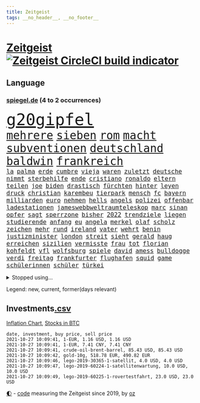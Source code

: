```yaml
---
title: Zeitgeist
tags: __no_header__, __no_footer__
---
```


# [Zeitgeist](https://oliz.io/zeitgeist/) [![Zeitgeist CircleCI build indicator](https://circleci.com/gh/ooz/zeitgeist.svg?style=shield)](https://circleci.com/gh/ooz/zeitgeist)

## Language

<h3><a href="https://www.spiegel.de" target="_blank">spiegel.de</a> (4 to 2 occurrences)</h3>
<p style="font-family:monospace">
<span style="font-size:32pt"><a href="news_links.html#g20gipfel" class="new">g20gipfel</a></span>
<br>
<span style="font-size:22pt"><a href="news_links.html#mehrere" class="current">mehrere</a></span>
<span style="font-size:22pt"><a href="news_links.html#sieben" class="current">sieben</a></span>
<span style="font-size:22pt"><a href="news_links.html#rom" class="current">rom</a></span>
<span style="font-size:22pt"><a href="news_links.html#macht" class="current">macht</a></span>
<span style="font-size:22pt"><a href="news_links.html#subventionen" class="current">subventionen</a></span>
<span style="font-size:22pt"><a href="news_links.html#deutschland" class="current">deutschland</a></span>
<span style="font-size:22pt"><a href="news_links.html#baldwin" class="new">baldwin</a></span>
<span style="font-size:22pt"><a href="news_links.html#frankreich" class="current">frankreich</a></span>
<br>
<span style="font-size:12pt"><a href="news_links.html#la" class="current">la</a></span>
<span style="font-size:12pt"><a href="news_links.html#palma" class="current">palma</a></span>
<span style="font-size:12pt"><a href="news_links.html#erde" class="current">erde</a></span>
<span style="font-size:12pt"><a href="news_links.html#cumbre" class="current">cumbre</a></span>
<span style="font-size:12pt"><a href="news_links.html#vieja" class="current">vieja</a></span>
<span style="font-size:12pt"><a href="news_links.html#waren" class="current">waren</a></span>
<span style="font-size:12pt"><a href="news_links.html#zuletzt" class="current">zuletzt</a></span>
<span style="font-size:12pt"><a href="news_links.html#deutsche" class="current">deutsche</a></span>
<span style="font-size:12pt"><a href="news_links.html#nimmt" class="current">nimmt</a></span>
<span style="font-size:12pt"><a href="news_links.html#sterbehilfe" class="new">sterbehilfe</a></span>
<span style="font-size:12pt"><a href="news_links.html#ende" class="current">ende</a></span>
<span style="font-size:12pt"><a href="news_links.html#cristiano" class="current">cristiano</a></span>
<span style="font-size:12pt"><a href="news_links.html#ronaldo" class="current">ronaldo</a></span>
<span style="font-size:12pt"><a href="news_links.html#eltern" class="current">eltern</a></span>
<span style="font-size:12pt"><a href="news_links.html#teilen" class="current">teilen</a></span>
<span style="font-size:12pt"><a href="news_links.html#joe" class="current">joe</a></span>
<span style="font-size:12pt"><a href="news_links.html#biden" class="current">biden</a></span>
<span style="font-size:12pt"><a href="news_links.html#drastisch" class="current">drastisch</a></span>
<span style="font-size:12pt"><a href="news_links.html#fürchten" class="current">fürchten</a></span>
<span style="font-size:12pt"><a href="news_links.html#hinter" class="current">hinter</a></span>
<span style="font-size:12pt"><a href="news_links.html#leyen" class="current">leyen</a></span>
<span style="font-size:12pt"><a href="news_links.html#druck" class="current">druck</a></span>
<span style="font-size:12pt"><a href="news_links.html#christian" class="current">christian</a></span>
<span style="font-size:12pt"><a href="news_links.html#karembeu" class="new">karembeu</a></span>
<span style="font-size:12pt"><a href="news_links.html#tierpark" class="current">tierpark</a></span>
<span style="font-size:12pt"><a href="news_links.html#mensch" class="current">mensch</a></span>
<span style="font-size:12pt"><a href="news_links.html#fc" class="current">fc</a></span>
<span style="font-size:12pt"><a href="news_links.html#bayern" class="current">bayern</a></span>
<span style="font-size:12pt"><a href="news_links.html#milliarden" class="current">milliarden</a></span>
<span style="font-size:12pt"><a href="news_links.html#euro" class="current">euro</a></span>
<span style="font-size:12pt"><a href="news_links.html#nehmen" class="current">nehmen</a></span>
<span style="font-size:12pt"><a href="news_links.html#hells" class="current">hells</a></span>
<span style="font-size:12pt"><a href="news_links.html#angels" class="current">angels</a></span>
<span style="font-size:12pt"><a href="news_links.html#polizei" class="current">polizei</a></span>
<span style="font-size:12pt"><a href="news_links.html#offenbar" class="current">offenbar</a></span>
<span style="font-size:12pt"><a href="news_links.html#ladestationen" class="new">ladestationen</a></span>
<span style="font-size:12pt"><a href="news_links.html#jameswebbweltraumteleskop" class="new">jameswebbweltraumteleskop</a></span>
<span style="font-size:12pt"><a href="news_links.html#marc" class="current">marc</a></span>
<span style="font-size:12pt"><a href="news_links.html#sinan" class="new">sinan</a></span>
<span style="font-size:12pt"><a href="news_links.html#opfer" class="current">opfer</a></span>
<span style="font-size:12pt"><a href="news_links.html#sagt" class="current">sagt</a></span>
<span style="font-size:12pt"><a href="news_links.html#sperrzone" class="new">sperrzone</a></span>
<span style="font-size:12pt"><a href="news_links.html#bisher" class="current">bisher</a></span>
<span style="font-size:12pt"><a href="news_links.html#2022" class="current">2022</a></span>
<span style="font-size:12pt"><a href="news_links.html#trendziele" class="new">trendziele</a></span>
<span style="font-size:12pt"><a href="news_links.html#liegen" class="current">liegen</a></span>
<span style="font-size:12pt"><a href="news_links.html#studierende" class="current">studierende</a></span>
<span style="font-size:12pt"><a href="news_links.html#anfang" class="current">anfang</a></span>
<span style="font-size:12pt"><a href="news_links.html#eu" class="current">eu</a></span>
<span style="font-size:12pt"><a href="news_links.html#angela" class="current">angela</a></span>
<span style="font-size:12pt"><a href="news_links.html#merkel" class="current">merkel</a></span>
<span style="font-size:12pt"><a href="news_links.html#olaf" class="current">olaf</a></span>
<span style="font-size:12pt"><a href="news_links.html#scholz" class="current">scholz</a></span>
<span style="font-size:12pt"><a href="news_links.html#zeichen" class="current">zeichen</a></span>
<span style="font-size:12pt"><a href="news_links.html#mehr" class="current">mehr</a></span>
<span style="font-size:12pt"><a href="news_links.html#rund" class="current">rund</a></span>
<span style="font-size:12pt"><a href="news_links.html#ireland" class="new">ireland</a></span>
<span style="font-size:12pt"><a href="news_links.html#vater" class="current">vater</a></span>
<span style="font-size:12pt"><a href="news_links.html#wehrt" class="current">wehrt</a></span>
<span style="font-size:12pt"><a href="news_links.html#benin" class="new">benin</a></span>
<span style="font-size:12pt"><a href="news_links.html#justizminister" class="current">justizminister</a></span>
<span style="font-size:12pt"><a href="news_links.html#london" class="current">london</a></span>
<span style="font-size:12pt"><a href="news_links.html#streit" class="current">streit</a></span>
<span style="font-size:12pt"><a href="news_links.html#sieht" class="current">sieht</a></span>
<span style="font-size:12pt"><a href="news_links.html#gerald" class="current">gerald</a></span>
<span style="font-size:12pt"><a href="news_links.html#haug" class="new">haug</a></span>
<span style="font-size:12pt"><a href="news_links.html#erreichen" class="current">erreichen</a></span>
<span style="font-size:12pt"><a href="news_links.html#sizilien" class="current">sizilien</a></span>
<span style="font-size:12pt"><a href="news_links.html#vermisste" class="current">vermisste</a></span>
<span style="font-size:12pt"><a href="news_links.html#frau" class="current">frau</a></span>
<span style="font-size:12pt"><a href="news_links.html#tot" class="current">tot</a></span>
<span style="font-size:12pt"><a href="news_links.html#florian" class="current">florian</a></span>
<span style="font-size:12pt"><a href="news_links.html#kohfeldt" class="new">kohfeldt</a></span>
<span style="font-size:12pt"><a href="news_links.html#vfl" class="current">vfl</a></span>
<span style="font-size:12pt"><a href="news_links.html#wolfsburg" class="current">wolfsburg</a></span>
<span style="font-size:12pt"><a href="news_links.html#spiele" class="current">spiele</a></span>
<span style="font-size:12pt"><a href="news_links.html#david" class="current">david</a></span>
<span style="font-size:12pt"><a href="news_links.html#amess" class="current">amess</a></span>
<span style="font-size:12pt"><a href="news_links.html#bulldogge" class="new">bulldogge</a></span>
<span style="font-size:12pt"><a href="news_links.html#verdi" class="current">verdi</a></span>
<span style="font-size:12pt"><a href="news_links.html#freitag" class="current">freitag</a></span>
<span style="font-size:12pt"><a href="news_links.html#frankfurter" class="current">frankfurter</a></span>
<span style="font-size:12pt"><a href="news_links.html#flughafen" class="current">flughafen</a></span>
<span style="font-size:12pt"><a href="news_links.html#squid" class="current">squid</a></span>
<span style="font-size:12pt"><a href="news_links.html#game" class="current">game</a></span>
<span style="font-size:12pt"><a href="news_links.html#schülerinnen" class="current">schülerinnen</a></span>
<span style="font-size:12pt"><a href="news_links.html#schüler" class="current">schüler</a></span>
<span style="font-size:12pt"><a href="news_links.html#türkei" class="current">türkei</a></span>
</p>
<details>
<summary>Stopped using...</summary>
<p class="former" style="font-size:12pt">
pause(372) versäumnisse(372) antreten(371) iranische(371) sarscov2(371) toni(371) 39(370) historiker(370) italiens(370) paare(370) rb(370) terroristen(370) verlegt(370) zusätzlich(370) 2000(369) lady(369) leichter(369) williams(369) zeitweise(369) drama(368) emma(368) gearbeitet(368) portugal(368) schweiz(368) 2024(367) bemühungen(367) betroffene(367) egal(367) früherer(367) geplante(367) meghan(367) neueste(367) reichte(367) szenen(367) verlängerung(367) erfolgreicher(366) fenster(366) first(366) gebäude(366) geistliche(366) genannt(366) glaubt(366) hervor(366) martin(366) michelle(366) regisseurin(366) umgehen(366) verwendet(366) 25(365) 43(365) alexej(365) außenpolitik(365) bischofskonferenz(365) einführen(365) einziehen(365) gastgeber(365) gehalt(365) greta(365) haare(365) historisch(365) konservativen(365) langsam(365) nawalny(365) rtl(365) thunberg(365) wege(365) zufrieden(365) 16jährige(364) angemessen(364) arbeitnehmer(364) bittere(364) entschädigung(364) fielen(364) herrscher(364) italienische(364) kardinal(364) oberbürgermeister(364) rainer(364) sprengstoff(364) werkzeug(364) zuerst(364) 29(363) bemüht(363) dach(363) emmanuel(363) erntet(363) euphorie(363) gesunde(363) kremlkritiker(363) macron(363) natur(363) normal(363) streichen(363) to(363) ablauf(362) armut(362) bekämpfung(362) covid19patienten(362) deutlicher(362) gesundheitlichen(362) krank(362) lobt(362) mieter(362) red(362) schließlich(362) sekunden(362) sicherheitsbehörden(362) trennen(362) unternehmens(362) zivilisten(362) ausbau(361) ausprobiert(361) entschuldigen(361) hongkonger(361) hunderttausende(361) rechtsextremisten(361) rente(361) tötet(361) wuhan(361) 2014(360) beschuss(360) bußgeld(360) englischen(360) finanziell(360) forderung(360) lebens(360) provinz(360) trauer(360) ultimatum(360) veranstaltungen(360) weder(360) zahlreicher(360) ökonom(360) angekommen(359) bedeutung(359) beschäftigen(359) impfbereitschaft(359) indes(359) irans(359) siegen(359) smartphone(359) warnte(359) wehrte(359) woran(359) zweitligist(359) dänischen(358) eilish(358) endgültig(358) nahezu(358) operation(358) politikerinnen(358) rollen(358) trainiert(358) umsatz(358) ungarns(358) väter(358) wütend(358) beschwerden(357) geplatzt(357) jagd(357) menschenleben(357) schiedsrichter(357) bürgermeisterin(356) franzosen(356) gebe(356) gefühlt(356) kämpfer(356) neuwahlen(356) okay(356) tauchen(356) unterliegt(356) genehmigung(355) lüge(355) meinungsfreiheit(355) oppositionelle(355) zulassen(355) 96(354) bewegen(354) börse(354) debatten(354) kehrte(354) nordrheinwestfälischen(354) putins(354) sportlich(354) stock(354) aktie(353) distanziert(353) dämpfer(353) mode(353) tragödie(353) verbände(353) attila(352) autoindustrie(352) baustelle(352) erneuten(352) frische(352) gedanken(352) gekauft(352) hildmann(352) kanzlerkandidaten(352) prognosen(352) querdenker(352) sven(352) zerstören(352) ägypten(352) clemens(351) covid19erkrankung(351) erschöpft(351) glauben(351) leichte(351) männliche(351) aktivistin(350) begann(350) beiträge(350) eindämmung(350) geprägt(350) goldenen(350) jimmy(350) wirtz(350) überstanden(350) 49(349) gefangene(349) marsch(349) verschärfte(349) verstoßen(349) 54(348) detail(348) durchs(348) entsetzen(348) klarer(348) kroos(348) brutaler(347) geklagt(347) kanzleramtschef(347) königsfamilie(347) mitnehmen(347) nah(347) truppen(347) verwickelt(347) afrikanischen(346) details(346) erweitert(346) erfüllen(345) fragte(345) geöffnet(345) späten(345) verschleppt(345) wunder(345) beschlagnahmt(344) del(344) em(344) matthew(344) erkrankten(343) familienberater(343) konkrete(343) sergio(343) begeben(342) betrifft(342) hängen(342) richard(342) stützt(342) klöckner(341) love(341) meines(341) wind(341) dran(340) eigenes(340) eilantrag(340) namhafte(340) präsidentenwahl(340) rundfunk(340) abstieg(339) dreieinhalb(339) englands(339) legende(339) vorgelegt(339) wünsche(339) offenbart(338) auseinandersetzung(337) bundesamts(337) coronazeiten(337) hackerangriff(337) jungs(337) kracht(337) labor(337) pandemiebekämpfung(337) alexandra(336) bestmarke(336) erstochen(336) steigern(336) gefällt(335) unsicher(335) zählte(335) polizistin(334) hand(333) jubeln(333) bereitstellen(332) katja(332) mourinho(331) vertagt(331) atomkraft(330) doping(330) gastronomie(330) iranischen(330) sprung(330) tony(330) telefonat(329) unionspolitiker(329) zeigten(329) 2010(328) apples(328) kindheit(328) möglichkeiten(328) stärkt(328) ernährung(327) kanaren(327) olympia(327) herausgefunden(326) staatshilfen(326) gerieten(325) kiew(325) claus(324) zdf(324) bezirk(323) massaker(323) palmer(323) stürmte(323) einleiten(322) gelegen(322) vergehen(322) gewarnt(321) teilnehmern(321) 6000(319) rückblick(319) sperren(319) ära(319) weitreichende(318) empfangen(316) verdoppelt(316) beworben(315) soldat(314) voraussetzung(314) weidel(314) teuren(311) dämpft(310) heizen(310) held(310) lauern(310) offenem(310) weltmeisterschaft(310) as(309) csupolitiker(309) muslimischen(309) tina(309) eingeräumt(308) 57(306) dobrindt(305) bösen(304) herzinfarkt(303) tolle(302) janet(300) yellen(300) sommerspiele(298) bizarre(297) heimsieg(297) aggressiv(296) tierheim(295) chrupalla(292) entfernen(291) dilemma(290) spione(289) 62(288) befunden(288) marokko(288) nick(288) woelki(288) coronawochenüberblick(287) londons(286) betrag(283) kopfverletzungen(283) festgesetzt(281) 9/11(280) großvater(278) ios(278) drittes(276) präsentation(276) irgendwie(271) strafanzeige(270) überholen(270) enkel(265) beträgt(264) extra(263) protagonisten(262) server(261) räumte(259) englischer(258) windows(257) statistischen(256) wucht(251) verweisen(249) 18jähriger(246) desinformation(244) stürze(244) hunden(242) bekannter(241) ausgewiesen(239) gerichtssaal(239) viral(239) reparatur(238) gezahlt(233) austausch(230) kleinstadt(229) flächendeckende(226) islamist(225) river(225) condor(223) hochrechnungen(223) 20jährige(222) jersey(221) elite(219) explosionen(219) natotruppen(218) protestaktion(216) westberlin(214) fängt(210) konzerte(208) bejubelt(207) einstecken(207) fußballerinnen(206) doppelte(205) tübingen(205) datum(204) länderspielen(204) spitzenkandidaten(203) zusammengebrochen(201) gregor(200) ukrainischen(200) maskendeals(198) gdl(197) immunisiert(195) investor(195) reformieren(195) l(194) 15jähriger(192) landesarbeitsgericht(192) waldbränden(192) unterschiedliche(188) einladen(185) krim(184) mittelamerika(182) qualifying(182) angeschlagen(181) zugunglück(177) 120000(176) 84(176) maaßen(176) unionskandidat(176) gerungen(175) überdenken(175) 250(173) höchster(171) sat1(170) seniorenheim(170) linda(169) bildtv(168) illusion(168) vorgesetzten(168) erwachsen(166) echo(165) rückzahlung(165) campingplatz(164) eskalierte(162) vereinzelt(162) wütenden(162) spitzenkandidatin(161) bewiesen(159) klimaaktivisten(159) ökopartei(157) nathan(155) tragschrauber(155) millionensumme(154) neudelhi(153) kurt(152) planten(151) querdenkerbewegung(151) entschädigungen(150) exvwchef(150) legislaturperiode(150) winterkorn(150) erstimpfung(149) 42jährige(148) co₂preis(147) etlichen(147) aufgeführt(146) kundinnen(145) künstlichen(145) nähern(145) ambitioniertere(144) gestanden(144) regionalwahlen(144) chinese(142) gestohlene(142) vierjähriger(141) 1981(140) pumpt(140) rio(140) schnellstmöglich(140) romane(139) windhorst(139) 2008(138) strafverfolgung(138) waldbrände(138) benötigt(137) stadtschloss(137) verfeindeten(137) abstürze(136) ausgezählt(136) passierte(136) riegel(136) wally(136) arnold(135) europameisterschaft(135) impfquoten(134) mentale(134) bewährungsstrafen(133) cdukanzlerkandidat(133) wandern(133) amerikanern(132) cyberangriff(132) cruise(131) journalistenverband(131) luisa(131) neubauer(131) abgeschoben(130) draxler(130) lebend(130) vorgang(130) kontinents(129) amy(128) impfskeptiker(128) suppe(128) talente(128) impfverweigerer(127) beweist(126) gekentert(126) sanken(126) terrorverdächtiger(125) bundesaußenminister(124) erlebnis(124) aachen(121) laune(121) parteispenden(121) sotschi(121) todesdrohungen(121) 01(120) fassung(120) gepostet(120) verbrecher(120) bevorzugt(119) gräbt(119) inspirieren(119) islamistische(119) bischöfe(118) county(118) galaxien(118) lebe(118) wahlkampfendspurt(118) zunehmender(118) befragung(117) belgischen(117) us(117) kinderimpfung(116) tarife(116) vereinbaren(116) wahlfälschung(116) entwickelte(114) ministerin(114) wagens(114) abgekommen(113) hochrechnung(113) schlammschlacht(113) wussten(113) zuwanderung(113) entschärfen(112) mangelnden(112) publikumsliebling(112) wahllokale(112) wahlsieger(112) aggressiver(111) leichten(111) trudeau(111) zahlungen(111) sensationell(110) k(109) fünfprozenthürde(108) stundenlang(108) dänen(106) ersteigern(106) externe(106) grundlegend(106) knöpft(106) ohrfeige(106) sardinien(106) anhalter(105) maskenstreit(105) potenzielle(105) schutzsuchenden(105) schwache(105) zusammengestoßen(105) fortsetzen(104) vodafone(104) gerichtet(103) schäumt(103) ausgeht(102) erlag(102) verpackungen(102) zeugnis(101) anfrage(100) astronomen(100) schlau(100) siebziger(100) spitzenkandidat(100) publikums(99) ruiniert(99) seenot(99) kurzzeitig(98) pinguine(98) schwangeren(98) grundsätzlich(97) 160(96) absolviert(96) drohnen(96) farmer(96) bang(95) mögen(95) partnerschaft(95) schließung(95) vollkommen(95) britney(94) spears(94) verharmlost(94) westens(94) leuchten(93) rezo(92) schwächte(92) anteile(91) diskutierten(91) fashion(91) faszination(91) kriegswaffe(91) maler(91) ozeane(91) quasi(91) wahlkampfthema(91) erpressen(90) fällige(90) gefährder(90) gleichgeschlechtliche(90) afrikanischer(89) erdmännchen(89) grüßt(89) nudeln(89) verunsichert(89) wäsche(89) auszeit(88) fortführen(88) ideologie(88) 1951(87) detonierte(87) enttäuschte(87) euratspräsidentschaft(87) handgranaten(87) karlsruher(87) lebensgefahr(87) natomanöver(87) 21jährigen(86) abdelaziz(86) algerien(86) bouteflika(86) zurückgeholt(86) 36jährigen(85) angreifen(85) düsterer(85) eingefahren(85) krankgeschrieben(85) lando(85) norris(85) vierbeiner(85) gehwegen(84) stammte(84) ulreich(84) videokonferenzanbieter(84) zurückgewinnen(84) überdosis(84) übersee(84) brücken(83) cdurechtsaußen(83) insbesondere(83) spannt(83) viertelmillion(83) 1982(82) anmelden(82) antónio(82) sozialstaat(82) zweijähriger(82) aert(81) baustoffe(81) computersysteme(81) flüchtlingslager(81) gegründet(81) jubelte(81) managern(81) stolpersteine(81) traumland(81) verurteilung(81) wahlabc(81) wout(81) finanzministerium(80) glückliche(80) häuschen(80) kanadier(80) liegenden(80) raducanu(80) eingeklemmt(79) entgleist(79) gefreut(79) häufigsten(79) isolieren(79) konzentriert(79) kyrgios(79) sprinterin(78) unterzogen(78) fulda(77) geh(77) geschehnissen(77) pogrom(77) querelen(77) voelchert(77) ausgedrückt(76) bundeswahlleiter(76) hauptbahnhof(76) aufruhr(75) energiequellen(75) litauische(75) wertpapieren(75) airports(74) brandgefahr(74) militärpräsenz(74) redete(74) 45jähriger(73) durchgehalten(73) flüchtigen(73) oberbayern(73) astronomie(72) fündig(72) parallele(72) regenfällen(72) thermofenster(72) zaun(72) bakterien(71) bewunderung(71) bezirke(71) geopfert(71) katastrophengebiet(71) schlamm(71) zögert(71) islamische(70) jagen(70) kernenergie(70) koalitionen(70) pasta(70) studienkrediten(70) verfilmen(70) brennen(69) dominierte(69) nothilfe(69) schießerei(69) theorien(69) ulf(69) hochwassergebiet(68) tagt(68) 210(67) drohnenaufnahmen(67) gerichts(67) kreuze(67) liegende(67) schadensbegrenzung(67) umgefallen(67) uswahl(67) beeindruckender(66) camp(66) klimafreundliche(66) parkgebühren(66) topmanager(66) bauprojekte(65) prioritäten(65) wachsender(65) festakt(64) komitee(64) krater(64) luftqualität(64) ohlen(64) reisebus(64) rtlreporterin(64) rückkehrerin(64) susanna(64) yasemin(64) anteilseigner(63) beschmiert(63) deutschsprachigen(63) dokument(63) süß(63) traurig(63) triumphiert(63) unterlegenen(63) amal(62) dillschneider(62) dokumentation(62) drohender(62) entthront(62) jeanne(62) räder(62) saied(62) südlich(62) tv+(62) verkörpern(62) angestiegen(61) aspekte(61) drastischer(61) hörte(61) instagramaccount(61) strafanzeigen(61) türkischer(61) unerbittlich(61) wahlzettel(61) 31jähriger(60) dieselfahrzeugen(60) dämpfen(60) goldmedaille(60) schusswechseln(60) wiederaufbau(60) zynisch(60) aufregen(59) glänzen(59) nicole(59) schwamm(59) staatskonzern(59) unseriöse(59) besitzen(58) herrschte(58) namensgeber(58) russischem(58) hannes(57) mcilroy(57) plagiat(57) raphael(57) rory(57) europäern(56) facht(56) freedom(56) gesammelt(56) ipad(56) lokale(56) mentalen(56) ohnmacht(56) besetzte(55) boxer(55) bredowwerndl(55) chancenverwertung(55) großmacht(55) heilungschancen(55) isabell(55) klimawahlkampf(55) regionalbahn(55) werth(55) chinesen(54) frauenleiche(54) golfturnier(54) härteres(54) klimagipfel(54) kämpferisch(54) usteam(54) mixedteam(53) nichte(53) pferde(53) kunststoff(52) selbstbestimmung(52) studierte(52) usamerikanerin(52) autokraten(51) bewaffnet(51) budget(51) coronaleugnern(51) krankenkassenbeiträge(51) vorhanden(51) wendepunkt(51) analysen(50) faszinierende(50) popp(50) schönreden(50) börsenkurs(49) favoritenrolle(49) obduktion(49) schwierigste(49) steigert(49) uskomikerin(49) widerstands(49) wohnkosten(49) 400000(48) beansprucht(48) kristina(48) mikroben(48) positives(48) stacheldraht(48) stemmen(48) theo(48) timanowskaja(48) benziner(47) bewohnern(47) rapinoe(47) sachs(47) stasi(47) ausnahmesportler(46) britin(46) einreisestopp(46) eurowings(46) frenetisch(46) geiseldiplomatie(46) patriotismus(46) urlauberin(46) gedächtnis(45) grundlegenden(45) naturschutzgebiet(45) aufgearbeitet(44) herat(44) kampfbereitschaft(44) streifzug(44) wiedergutmachung(44) überlegungen(44) einigkeit(43) einnahme(43) legendär(43) porträtierte(43) raphaël(43) dortigen(42) esra(42) güterverkehr(42) kletterte(42) kremlpartei(42) lehrstunde(42) verteuern(42) vierzehn(42) wechselstimmung(42) kommunisten(41) newsupdate(41) steigerung(41) trumpfans(41) büchern(40) siebzigern(40) spdkandidat(40) akkus(39) halbschwester(39) begegnung(38) dunkel(38) haushalt(38) oberpfalz(38) prallte(38) spendet(38) wegbereiter(38) wehmütiger(38) zeitungsbericht(38) carles(37) genossenschaft(37) landsleuten(37) n(37) überfahrt(37) befürchtungen(36) cabrio(36) drach(36) mitmachen(36) netflixserien(36) reemtsmaentführer(36) school(36) erkannt(35) filmfest(35) geschadet(35) kanadische(35) stipendiatin(35) autobiografie(34) hochzeitstag(34) mike(34) siegeszug(34) spektakulärer(34) wagte(34) 115(33) führungsspieler(33) herstellung(33) lawrow(33) tumulte(33) ungenehmigt(33) verteidigte(33) größeres(32) gadgets(31) merkwürdiger(31) porträts(31) wahlkämpfe(31) beeinflusste(30) irreführende(30) medienschaffenden(30) tatsächlichen(30) deutschlandtakt(29) fettnäpfchen(29) mordversuch(29) sozial(29) ansprüchen(28) ausharren(28) chaotisch(28) evakuierungseinsatz(28) gegentreffer(28) klimaberichtpodcast(28) manny(28) meldeten(28) pacquiao(28) prägenden(28) stufe(28) hilfsorganisationen(27) internetkonzern(27) lateinamerika(27) 1921(26) ergaben(26) nuklearwaffen(26) ronaldos(26) ryder(26) triell(26) verknüpft(26) zusagen(26) gerettete(25) gesichtern(25) missouri(25) prangert(25) bekenntnis(24) fehlender(24) romantische(24) unglücklichen(24) draghi(23) graz(23) kniffe(23) mexikanische(23) tvtriell(23) enteignungen(22) immobilienkonzerne(22) laufend(22) nervt(22) neuerungen(22) statistische(22) volkswirte(22) 06(21) andauern(21) hafermilch(21) hitzig(21) kriegskinder(21) rotgrünrot(21) varex(21) varexaffäre(21) entscheidungshilfe(20) etablieren(20) geknüpft(20) osterloh(20) spiegelredakteurin(20) thorben(20) wappnet(20) 28jährigen(19) aachener(19) abgehalten(19) badische(19) elektrisch(19) foundation(19) hinbekommen(19) massenmord(19) paralleluniversum(19) uralte(19) autoritäre(18) faktencheck(18) gordon(18) liebäugeln(18) lokalpolitiker(18) menschliche(18) offensiv(18) usstadt(18) versicherte(18) verwechseln(18) wire(18) ökowende(18) 38jährigen(17) glaubhaft(17) kauderwelsch(17) papageien(17) sportstars(17) csumann(16) landtagswahl(16) mächtigsten(16) paketbomben(16) avancen(15) coronainfektionszahlen(15) cyberangriffe(15) dokumentarfilm(15) dumme(15) hauptrolle(15) hoffmann(15) markiert(15) schulbesuch(15) südthüringen(15) walross(15) bush(14) denkbar(14) giuffre(14) hakenkreuz(14) kommunalwahl(14) pazifik(14) sonntagabend(14) tessiner(14) vizemeister(14) absicht(13) blume(13) epic(13) frauenmörder(13) grenzübergänge(13) rentnerinnen(13) rückreise(13) abgespeckten(12) costa(12) exvizepräsident(12) kohlendioxid(12) militärmanöver(12) tarifeinheitsgesetz(12) bezwingt(11) fracht(11) schallende(11) staatssekretär(11) weiterführende(11)
</p>
</details>
<p>Legend: <span class="new">new</span>, <span class="current">current</span>, <span class="former">former(days relevant)</span></p>

## Investments[.csv](investments.csv)

[Inflation Chart](https://inflationchart.com),
[Stocks in BTC](https://stonksinbtc.xyz/)

```
date, investment, buy price, sell price
2021-10-27 10:09:41, 1-EUR, 1.16 USD, 1.16 USD
2021-10-27 10:09:41, 1-EUR, 7.41 CNY, 7.41 CNY
2021-10-27 10:09:41, crude-oil-brent-barrel, 85.43 USD, 85.43 USD
2021-10-27 10:09:42, gold-10g, 518.78 EUR, 490.82 EUR
2021-10-27 10:09:46, lego-2019-30365-1-satellit, 4.0 USD, 4.0 USD
2021-10-27 10:09:47, lego-2019-60224-1-satellitenwartung, 10.0 USD, 10.0 USD
2021-10-27 10:09:49, lego-2019-60225-1-rovertestfahrt, 23.0 USD, 23.0 USD
```

<footer>
<a href="javascript:toggleTheme()" class="nav">🌓</a>
- <a href="https://github.com/ooz/zeitgeist">code</a> measuring the Zeitgeist since 2019, by <a href="https://oliz.io">oz</a>
</footer>

